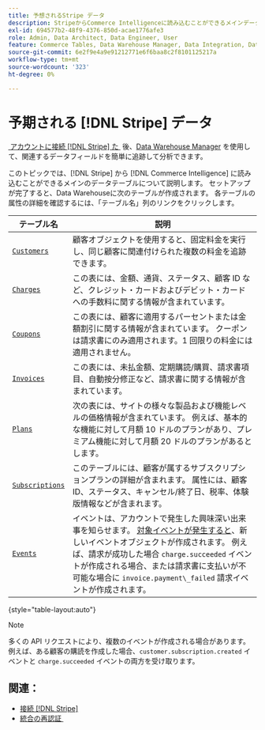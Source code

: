 ```yaml
---
title: 予想されるStripe データ
description: StripeからCommerce Intelligenceに読み込むことができるメインデータテーブルについて説明します。
exl-id: 694577b2-48f9-4376-850d-acae1776afe3
role: Admin, Data Architect, Data Engineer, User
feature: Commerce Tables, Data Warehouse Manager, Data Integration, Data Import/Export
source-git-commit: 6e2f9e4a9e91212771e6f6baa8c2f8101125217a
workflow-type: tm+mt
source-wordcount: '323'
ht-degree: 0%

---
```


# 予期される [!DNL Stripe] データ

[&#x200B; アカウントに接続  [!DNL Stripe]  た &#x200B;](../integrations/stripe.md) 後、[Data Warehouse Manager](../../../data-analyst/data-warehouse-mgr/tour-dwm.md) を使用して、関連するデータフィールドを簡単に追跡して分析できます。

このトピックでは、[!DNL Stripe] から [!DNL Commerce Intelligence] に読み込むことができるメインのデータテーブルについて説明します。 セットアップが完了すると、Data Warehouseに次のテーブルが作成されます。 各テーブルの属性の詳細を確認するには、「テーブル名」列のリンクをクリックします。

| **テーブル名** | **説明** |
|-----|-----|
| [`Customers`](https://stripe.com/docs/sources/customers) | 顧客オブジェクトを使用すると、固定料金を実行し、同じ顧客に関連付けられた複数の料金を追跡できます。 |
| [`Charges`](https://stripe.com/docs/payments/payment-intents/migration/charges) | この表には、金額、通貨、ステータス、顧客 ID など、クレジット・カードおよびデビット・カードへの手数料に関する情報が含まれています。 |
| [`Coupons`](https://stripe.com/docs/api/coupons/object) | この表には、顧客に適用するパーセントまたは金額割引に関する情報が含まれています。 クーポンは請求書にのみ適用されます。1 回限りの料金には適用されません。 |
| [`Invoices`](https://stripe.com/docs/billing/migration/invoice-states) | この表には、未払金額、定期購読/購買、請求書項目、自動按分修正など、請求書に関する情報が含まれています。 |
| [`Plans`](https://stripe.com/docs/api/plans/object) | 次の表には、サイトの様々な製品および機能レベルの価格情報が含まれています。 例えば、基本的な機能に対して月額 10 ドルのプランがあり、プレミアム機能に対して月額 20 ドルのプランがあるとします。 |
| [`Subscriptions`](https://stripe.com/docs/api/subscriptions/object) | このテーブルには、顧客が属するサブスクリプションプランの詳細が含まれます。 属性には、顧客 ID、ステータス、キャンセル/終了日、税率、体験版情報などが含まれます。 |
| [`Events`](https://stripe.com/docs/development/dashboard/events) | イベントは、アカウントで発生した興味深い出来事を知らせます。 [&#x200B; 対象イベントが発生すると &#x200B;](https://stripe.com/docs/api/events/types)、新しいイベントオブジェクトが作成されます。 例えば、請求が成功した場合 `charge.succeeded` イベントが作成される場合、または請求書に支払いが不可能な場合に `invoice.payment\_failed` 請求イベントが作成されます。 |

{style="table-layout:auto"}

>[!NOTE]
>
>多くの API リクエストにより、複数のイベントが作成される場合があります。 例えば、ある顧客の購読を作成した場合、`customer.subscription.created` イベントと `charge.succeeded` イベントの両方を受け取ります。

## 関連：

* [接続  [!DNL Stripe]](../integrations/stripe.md)
* [&#x200B; 統合の再認証 &#x200B;](https://experienceleague.adobe.com/docs/commerce-knowledge-base/kb/how-to/mbi-reauthenticating-integrations.html?lang=ja)
